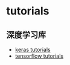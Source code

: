 # tutorials

## 深度学习库

* [keras tutorials](keras-tutorial/)
* [tensorflow tutorials](tensorflow-tutorial/)
